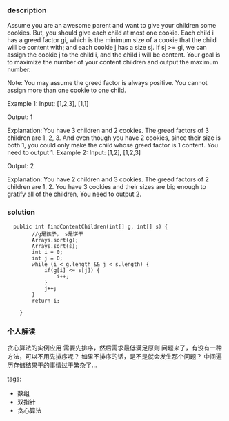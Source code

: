 ### description
Assume you are an awesome parent and want to give your children some cookies. But, you should give each child at most one cookie. Each child i has a greed factor gi, which is the minimum size of a cookie that the child will be content with; and each cookie j has a size sj. If sj >= gi, we can assign the cookie j to the child i, and the child i will be content. Your goal is to maximize the number of your content children and output the maximum number.

Note:
You may assume the greed factor is always positive. 
You cannot assign more than one cookie to one child.

Example 1:
Input: [1,2,3], [1,1]

Output: 1

Explanation: You have 3 children and 2 cookies. The greed factors of 3 children are 1, 2, 3. 
And even though you have 2 cookies, since their size is both 1, you could only make the child whose greed factor is 1 content.
You need to output 1.
Example 2:
Input: [1,2], [1,2,3]

Output: 2

Explanation: You have 2 children and 3 cookies. The greed factors of 2 children are 1, 2. 
You have 3 cookies and their sizes are big enough to gratify all of the children, 
You need to output 2.


### solution
```
  public int findContentChildren(int[] g, int[] s) {
        //g是孩子， s是饼干
        Arrays.sort(g);
        Arrays.sort(s);
        int i = 0;
        int j = 0;
        while (i < g.length && j < s.length) {
            if(g[i] <= s[j]) {
                i++;
            }
            j++;
        }
        return i;

    }
```

### 个人解读
贪心算法的实例应用
需要先排序，然后需求最低满足原则
问题来了，有没有一种方法，可以不用先排序呢？
如果不排序的话，是不是就会发生那个问题？ 中间遍历存储结果干的事情过于繁杂了...


tags:
  - 数组
  - 双指针
  - 贪心算法